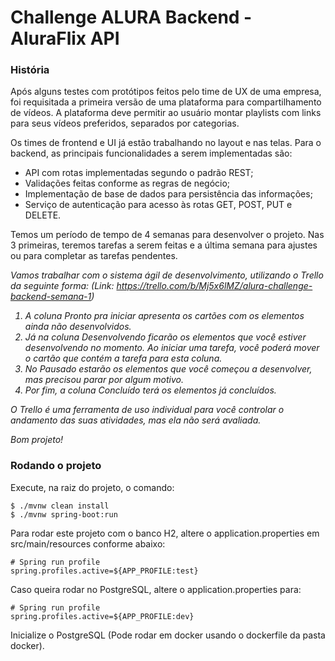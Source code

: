 # Challenge ALURA Backend - AluraFlix API

### História
Após alguns testes com protótipos feitos pelo time de UX de uma empresa, foi requisitada a primeira versão de uma plataforma para compartilhamento de vídeos. A plataforma deve permitir ao usuário montar playlists com links para seus vídeos preferidos, separados por categorias.

Os times de frontend e UI já estão trabalhando no layout e nas telas. Para o backend, as principais funcionalidades a serem implementadas são:

* API com rotas implementadas segundo o padrão REST;
* Validações feitas conforme as regras de negócio;
* Implementação de base de dados para persistência das informações;
* Serviço de autenticação para acesso às rotas GET, POST, PUT e DELETE.

Temos um período de tempo de 4 semanas para desenvolver o projeto. Nas 3 primeiras, teremos tarefas a serem feitas e a última semana para ajustes ou para completar as tarefas pendentes. 

<cite>

Vamos trabalhar com o sistema ágil de desenvolvimento, utilizando o Trello da seguinte forma:
(Link: https://trello.com/b/Mj5x6lMZ/alura-challenge-backend-semana-1)

1. A coluna Pronto pra iniciar apresenta os cartões com os elementos ainda não desenvolvidos.
2. Já na coluna Desenvolvendo ficarão os elementos que você estiver desenvolvendo no momento. Ao iniciar uma tarefa, você poderá mover o cartão que contém a tarefa para esta coluna.
3. No Pausado estarão os elementos que você começou a desenvolver, mas precisou parar por algum motivo.
4. Por fim, a coluna Concluído terá os elementos já concluídos.

O Trello é uma ferramenta de uso individual para você controlar o andamento das suas atividades, mas ela não será avaliada.

Bom projeto!

</cite>

### Rodando o projeto
Execute, na raiz do projeto, o comando:
```
$ ./mvnw clean install
$ ./mvnw spring-boot:run
```
Para rodar este projeto com o banco H2, altere o application.properties em src/main/resources conforme abaixo:
```
# Spring run profile
spring.profiles.active=${APP_PROFILE:test}
```


Caso queira rodar no PostgreSQL, altere o application.properties para:
``` 
# Spring run profile
spring.profiles.active=${APP_PROFILE:dev}
```
Inicialize o PostgreSQL (Pode rodar em docker usando o dockerfile da pasta docker).
